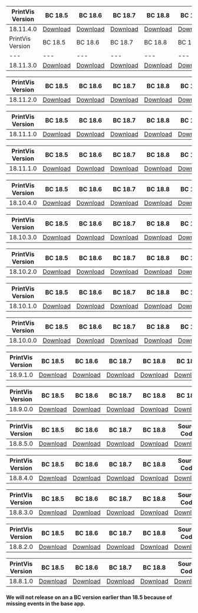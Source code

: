 |PrintVis Version|BC 18.5 | BC 18.6 | BC 18.7 | BC 18.8 | BC 18.9 | BC 18.10 | BC 18.11 | Source Code|Log|Date|
|---|---| ---| ---| ---| ---| ---|---|---|---|---|
|18.11.4.0|[Download](https://printvis.blob.core.windows.net/releases/pv365bc-18/18.11/4/18.5%20RuntimePackages.zip)| [Download](https://printvis.blob.core.windows.net/releases/pv365bc-18/18.11/4/18.6%20RuntimePackages.zip)| [Download](https://printvis.blob.core.windows.net/releases/pv365bc-18/18.11/4/18.7%20RuntimePackages.zip)| [Download](https://printvis.blob.core.windows.net/releases/pv365bc-18/18.11/4/18.8%20RuntimePackages.zip)| [Download](https://printvis.blob.core.windows.net/releases/pv365bc-18/18.11/4/18.9%20RuntimePackages.zip)| [Download](https://printvis.blob.core.windows.net/releases/pv365bc-18/18.11/4/18.10%20RuntimePackages.zip)|[Download](https://printvis.blob.core.windows.net/releases/pv365bc-18/18.11/4/18.11%20RuntimePackages.zip)|[Download](https://printvispartner.com/sourcecode/)|[Download](https://printvis.blob.core.windows.net/releases/pv365bc-18/18.11/4/18.10.4.0%20release%20log.csv)|31/03/2022|
|PrintVis Version|BC 18.5 | BC 18.6 | BC 18.7 | BC 18.8 | BC 18.9 | BC 18.10 | BC 18.11 | Source Code|Log|Date|
|---|---| ---| ---| ---| ---| ---|---|---|---|---|
|18.11.3.0|[Download](https://printvis.blob.core.windows.net/releases/pv365bc-18/18.11/3/18.5%20RuntimePackages.zip)| [Download](https://printvis.blob.core.windows.net/releases/pv365bc-18/18.11/3/18.6%20RuntimePackages.zip)| [Download](https://printvis.blob.core.windows.net/releases/pv365bc-18/18.11/3/18.7%20RuntimePackages.zip)| [Download](https://printvis.blob.core.windows.net/releases/pv365bc-18/18.11/3/18.8%20RuntimePackages.zip)| [Download](https://printvis.blob.core.windows.net/releases/pv365bc-18/18.11/3/18.9%20RuntimePackages.zip)| [Download](https://printvis.blob.core.windows.net/releases/pv365bc-18/18.11/3/18.10%20RuntimePackages.zip)|[Download](https://printvis.blob.core.windows.net/releases/pv365bc-18/18.11/3/18.11%20RuntimePackages.zip)|[Download](https://printvispartner.com/sourcecode/)|[Download](https://printvis.blob.core.windows.net/releases/pv365bc-18/18.11/3/18.10.4.0%20release%20log.csv)|24/03/2022|

|PrintVis Version|BC 18.5 | BC 18.6 | BC 18.7 | BC 18.8 | BC 18.9 | BC 18.10 | BC 18.11 | Source Code|Log|Date|
|---|---| ---| ---| ---| ---| ---|---|---|---|---|
|18.11.2.0|[Download](https://printvis.blob.core.windows.net/releases/pv365bc-18/18.11/2/18.5%20RuntimePackages.zip)| [Download](https://printvis.blob.core.windows.net/releases/pv365bc-18/18.11/2/18.6%20RuntimePackages.zip)| [Download](https://printvis.blob.core.windows.net/releases/pv365bc-18/18.11/2/18.7%20RuntimePackages.zip)| [Download](https://printvis.blob.core.windows.net/releases/pv365bc-18/18.11/2/18.8%20RuntimePackages.zip)| [Download](https://printvis.blob.core.windows.net/releases/pv365bc-18/18.11/2/18.9%20RuntimePackages.zip)| [Download](https://printvis.blob.core.windows.net/releases/pv365bc-18/18.11/2/18.10%20RuntimePackages.zip)|[Download](https://printvis.blob.core.windows.net/releases/pv365bc-18/18.11/2/18.11%20RuntimePackages.zip)|[Download](https://printvispartner.com/sourcecode/)|[Download](https://printvis.blob.core.windows.net/releases/pv365bc-18/18.11/2/18.10.4.0%20release%20log.csv)|18/03/2022|

|PrintVis Version|BC 18.5 | BC 18.6 | BC 18.7 | BC 18.8 | BC 18.9 | BC 18.10 | BC 18.11 | Source Code|Log|Date|
|---|---| ---| ---| ---| ---| ---|---|---|---|---|
|18.11.1.0|[Download](https://printvis.blob.core.windows.net/releases/pv365bc-18.11/1/18.5%20RuntimePackages.zip)| [Download](https://printvis.blob.core.windows.net/releases/pv365bc-18.11/1/18.6%20RuntimePackages.zip)| [Download](https://printvis.blob.core.windows.net/releases/pv365bc-18.11/1/18.7%20RuntimePackages.zip)| [Download](https://printvis.blob.core.windows.net/releases/pv365bc-18.11/1/18.8%20RuntimePackages.zip)| [Download](https://printvis.blob.core.windows.net/releases/pv365bc-18.11/1/18.9%20RuntimePackages.zip)| [Download](https://printvis.blob.core.windows.net/releases/pv365bc-18.11/1/18.10%20RuntimePackages.zip)|[Download](https://printvis.blob.core.windows.net/releases/pv365bc-18.11/1/18.11%20RuntimePackages.zip)|[Download](https://printvispartner.com/sourcecode/)|[Download](https://printvis.blob.core.windows.net/releases/pv365bc-18.11/1/18.10.4.0%20release%20log.csv)|03/03/2022|

|PrintVis Version|BC 18.5 | BC 18.6 | BC 18.7 | BC 18.8 | BC 18.9 | BC 18.10 | BC 18.11 | Source Code|Log|Date|
|---|---| ---| ---| ---| ---| ---|---|---|---|---|
|18.11.1.0|[Download](https://printvis.blob.core.windows.net/releases/pv365bc-18.11/1/18.5%20RuntimePackages.zip)| [Download](https://printvis.blob.core.windows.net/releases/pv365bc-18.11/1/18.6%20RuntimePackages.zip)| [Download](https://printvis.blob.core.windows.net/releases/pv365bc-18.11/1/18.7%20RuntimePackages.zip)| [Download](https://printvis.blob.core.windows.net/releases/pv365bc-18.11/1/18.8%20RuntimePackages.zip)| [Download](https://printvis.blob.core.windows.net/releases/pv365bc-18.11/1/18.9%20RuntimePackages.zip)| [Download](https://printvis.blob.core.windows.net/releases/pv365bc-18.11/1/18.10%20RuntimePackages.zip)|[Download](https://printvis.blob.core.windows.net/releases/pv365bc-18.11/1/18.11%20RuntimePackages.zip)|[Download](https://printvispartner.com/sourcecode/)|[Download](https://printvis.blob.core.windows.net/releases/pv365bc-18.11/1/18.10.4.0%20release%20log.csv)|03/03/2022|

|PrintVis Version|BC 18.5 | BC 18.6 | BC 18.7 | BC 18.8 | BC 18.9 | BC 18.10 |Source Code|Log|Date|
|---|---| ---| ---| ---| ---|---|---|---|---|
|18.10.4.0|[Download](https://printvis.blob.core.windows.net/releases/pv365bc-18/18.10/4/18.5%20RuntimePackages.zip)| [Download](https://printvis.blob.core.windows.net/releases/pv365bc-18/18.10/4/18.6%20RuntimePackages.zip)| [Download](https://printvis.blob.core.windows.net/releases/pv365bc-18/18.10/4/18.7%20RuntimePackages.zip)| [Download](https://printvis.blob.core.windows.net/releases/pv365bc-18/18.10/4/18.8%20RuntimePackages.zip)| [Download](https://printvis.blob.core.windows.net/releases/pv365bc-18/18.10/4/18.9%20RuntimePackages.zip)| [Download](https://printvis.blob.core.windows.net/releases/pv365bc-18/18.10/4/18.10%20RuntimePackages.zip)|[Download](https://printvispartner.com/sourcecode/)|[Download](https://printvis.blob.core.windows.net/releases/pv365bc-18/18.10/4/18.10.4.0%20release%20log.csv)|03/03/2022|

|PrintVis Version|BC 18.5 | BC 18.6 | BC 18.7 | BC 18.8 | BC 18.9 | BC 18.10 |Source Code|Log|Date|
|---|---| ---| ---| ---| ---|---|---|---|---|
|18.10.3.0|[Download](https://printvis.blob.core.windows.net/releases/pv365bc-18/18.10/3/18.5%20RuntimePackages.zip)| [Download](https://printvis.blob.core.windows.net/releases/pv365bc-18/18.10/3/18.6%20RuntimePackages.zip)| [Download](https://printvis.blob.core.windows.net/releases/pv365bc-18/18.10/3/18.7%20RuntimePackages.zip)| [Download](https://printvis.blob.core.windows.net/releases/pv365bc-18/18.10/3/18.8%20RuntimePackages.zip)| [Download](https://printvis.blob.core.windows.net/releases/pv365bc-18/18.10/3/18.9%20RuntimePackages.zip)| [Download](https://printvis.blob.core.windows.net/releases/pv365bc-18/18.10/3/18.10%20RuntimePackages.zip)|[Download](https://printvispartner.com/sourcecode/)|[Download](https://printvis.blob.core.windows.net/releases/pv365bc-18/18.10/3/18.10.3.0%20release%20log.csv)|28/02/2022|

|PrintVis Version|BC 18.5 | BC 18.6 | BC 18.7 | BC 18.8 | BC 18.9 | BC 18.10 |Source Code|Log|Date|
|---|---| ---| ---| ---| ---|---|---|---|---|
|18.10.2.0|[Download](https://printvis.blob.core.windows.net/releases/pv365bc-18/18.10/2/18.5%20RuntimePackages.zip)| [Download](https://printvis.blob.core.windows.net/releases/pv365bc-18/18.10/2/18.6%20RuntimePackages.zip)| [Download](https://printvis.blob.core.windows.net/releases/pv365bc-18/18.10/2/18.7%20RuntimePackages.zip)| [Download](https://printvis.blob.core.windows.net/releases/pv365bc-18/18.10/2/18.8%20RuntimePackages.zip)| [Download](https://printvis.blob.core.windows.net/releases/pv365bc-18/18.10/2/18.9%20RuntimePackages.zip)| [Download](https://printvis.blob.core.windows.net/releases/pv365bc-18/18.10/2/18.10%20RuntimePackages.zip)|[Download](https://printvispartner.com/sourcecode/)|[Download](https://printvis.blob.core.windows.net/releases/pv365bc-18/18.10/2/18.10.2.0%20release%20log.csv)|23/02/2022|

|PrintVis Version|BC 18.5 | BC 18.6 | BC 18.7 | BC 18.8 | BC 18.9 | BC 18.10 |Source Code|Log|Date|
|---|---| ---| ---| ---| ---|---|---|---|---|
|18.10.1.0|[Download](https://printvis.blob.core.windows.net/releases/pv365bc-18/18.10/1/18.5%20RuntimePackages.zip)| [Download](https://printvis.blob.core.windows.net/releases/pv365bc-18/18.10/1/18.6%20RuntimePackages.zip)| [Download](https://printvis.blob.core.windows.net/releases/pv365bc-18/18.10/1/18.7%20RuntimePackages.zip)| [Download](https://printvis.blob.core.windows.net/releases/pv365bc-18/18.10/1/18.8%20RuntimePackages.zip)| [Download](https://printvis.blob.core.windows.net/releases/pv365bc-18/18.10/1/18.9%20RuntimePackages.zip)| [Download](https://printvis.blob.core.windows.net/releases/pv365bc-18/18.10/1/18.10%20RuntimePackages.zip)|[Download](https://printvispartner.com/sourcecode/)|[Download](https://printvis.blob.core.windows.net/releases/pv365bc-18/18.10/1/18.10.1.0%20release%20log.csv)|16/02/2022|

|PrintVis Version|BC 18.5 | BC 18.6 | BC 18.7 | BC 18.8 | BC 18.9 | BC 18.10 |Source Code|Log|Date|
|---|---| ---| ---| ---| ---|---|---|---|---|
|18.10.0.0|[Download](https://printvis.blob.core.windows.net/releases/pv365bc-18/18.10/0/18.5%20RuntimePackages.zip)| [Download](https://printvis.blob.core.windows.net/releases/pv365bc-18/18.10/0/18.6%20RuntimePackages.zip)| [Download](https://printvis.blob.core.windows.net/releases/pv365bc-18/18.10/0/18.7%20RuntimePackages.zip)| [Download](https://printvis.blob.core.windows.net/releases/pv365bc-18/18.10/0/18.8%20RuntimePackages.zip)| [Download](https://printvis.blob.core.windows.net/releases/pv365bc-18/18.10/0/18.9%20RuntimePackages.zip)| [Download](https://printvis.blob.core.windows.net/releases/pv365bc-18/18.10/0/18.10%20RuntimePackages.zip)|[Download](https://printvispartner.com/sourcecode/)|[Download](https://printvis.blob.core.windows.net/releases/pv365bc-18/18.10/0/18.10.0.0%20release%20log.csv)|03/02/2022|

|PrintVis Version|BC 18.5 | BC 18.6 | BC 18.7 | BC 18.8 | BC 18.9 |Source Code|Log|Date|
|---|---| ---| ---| ---| ---|---|---|---|
|18.9.1.0|[Download](https://printvis.blob.core.windows.net/releases/pv365bc-18/18.9/1/18.5%20RuntimePackages.zip)| [Download](https://printvis.blob.core.windows.net/releases/pv365bc-18/18.9/1/18.6%20RuntimePackages.zip)| [Download](https://printvis.blob.core.windows.net/releases/pv365bc-18/18.9/1/18.7%20RuntimePackages.zip)| [Download](https://printvis.blob.core.windows.net/releases/pv365bc-18/18.9/1/18.8%20RuntimePackages.zip)| [Download](https://printvis.blob.core.windows.net/releases/pv365bc-18/18.9/1/18.9%20RuntimePackages.zip)|[Download](https://printvispartner.com/sourcecode/)|[Download](https://printvis.blob.core.windows.net/releases/pv365bc-18/18.9/1/18.9.1.0%20release%20log.csv)|03/02/2022|

|PrintVis Version|BC 18.5 | BC 18.6 | BC 18.7 | BC 18.8 | BC 18.9 |Source Code|Log|Date|
|---|---| ---| ---| ---| ---|---|---|---|
|18.9.0.0|[Download](https://printvis.blob.core.windows.net/releases/pv365bc-18/18.9/0/18.5%20RuntimePackages.zip)| [Download](https://printvis.blob.core.windows.net/releases/pv365bc-18/18.9/0/18.6%20RuntimePackages.zip)| [Download](https://printvis.blob.core.windows.net/releases/pv365bc-18/18.9/0/18.7%20RuntimePackages.zip)| [Download](https://printvis.blob.core.windows.net/releases/pv365bc-18/18.9/0/18.8%20RuntimePackages.zip)| [Download](https://printvis.blob.core.windows.net/releases/pv365bc-18/18.9/0/18.9%20RuntimePackages.zip)|[Download](https://printvispartner.com/sourcecode/)|[Download](https://printvis.blob.core.windows.net/releases/pv365bc-18/18.9/0/18.9.0.0%20release%20log.csv)|25/01/2022|

|PrintVis Version|BC 18.5 | BC 18.6 | BC 18.7 | BC 18.8 |Source Code|Log|Date|
|---|---| ---| ---| ---|---|---|---|
|18.8.5.0|[Download](https://printvis.blob.core.windows.net/releases/pv365bc-18/18.8/5/18.5%20RuntimePackages.zip)| [Download](https://printvis.blob.core.windows.net/releases/pv365bc-18/18.8/5/18.6%20RuntimePackages.zip)| [Download](https://printvis.blob.core.windows.net/releases/pv365bc-18/18.8/5/18.7%20RuntimePackages.zip)| [Download](https://printvis.blob.core.windows.net/releases/pv365bc-18/18.8/5/18.8%20RuntimePackages.zip)|[Download](https://printvispartner.com/sourcecode/)|[Download](https://printvis.blob.core.windows.net/releases/pv365bc-18/18.8/5/18.8.5.0%20release%20log.csv)|18/01/2022|

|PrintVis Version|BC 18.5 | BC 18.6 | BC 18.7 | BC 18.8 |Source Code|Log|Date|
|---|---| ---| ---| ---|---|---|---|
|18.8.4.0|[Download](https://printvis.blob.core.windows.net/releases/pv365bc-18/18.8/4/18.5%20RuntimePackages.zip)| [Download](https://printvis.blob.core.windows.net/releases/pv365bc-18/18.8/4/18.6%20RuntimePackages.zip)| [Download](https://printvis.blob.core.windows.net/releases/pv365bc-18/18.8/4/18.7%20RuntimePackages.zip)| [Download](https://printvis.blob.core.windows.net/releases/pv365bc-18/18.8/4/18.8%20RuntimePackages.zip)|[Download](https://printvispartner.com/sourcecode/)|[Download](https://printvis.blob.core.windows.net/releases/pv365bc-18/18.8/4/18.8.4.0%20release%20log.csv)|18/01/2022|

|PrintVis Version|BC 18.5 | BC 18.6 | BC 18.7 | BC 18.8 |Source Code|Date|
|---|---| ---| ---| ---|---|---|
|18.8.3.0|[Download](https://printvis.blob.core.windows.net/releases/pv365bc-18/18.8/3/18.5%20RuntimePackages.zip)| [Download](https://printvis.blob.core.windows.net/releases/pv365bc-18/18.8/3/18.6%20RuntimePackages.zip)| [Download](https://printvis.blob.core.windows.net/releases/pv365bc-18/18.8/3/18.7%20RuntimePackages.zip)| [Download](https://printvis.blob.core.windows.net/releases/pv365bc-18/18.8/3/18.8%20RuntimePackages.zip)|[Download](https://printvispartner.com/sourcecode/)|12/01/2022|

|PrintVis Version|BC 18.5 | BC 18.6 | BC 18.7 | BC 18.8 |Source Code|Date|
|---|---| ---| ---| ---|---|---|
|18.8.2.0|[Download](https://printvis.blob.core.windows.net/releases/pv365bc-18/18.8/2/18.5%20RuntimePackages.zip)| [Download](https://printvis.blob.core.windows.net/releases/pv365bc-18/18.8/2/18.6%20RuntimePackages.zip)| [Download](https://printvis.blob.core.windows.net/releases/pv365bc-18/18.8/2/18.7%20RuntimePackages.zip)| [Download](https://printvis.blob.core.windows.net/releases/pv365bc-18/18.8/2/18.8%20RuntimePackages.zip)|[Download](https://printvispartner.com/sourcecode/)|04/01/2022|

|PrintVis Version|BC 18.5 | BC 18.6 | BC 18.7 | BC 18.8 |Source Code|Date|
|---|---| ---| ---| ---|---|---|
|18.8.1.0|[Download](https://printvis.blob.core.windows.net/releases/pv365bc-18/18.8/1/18.5%20RuntimePackages.zip)| [Download](https://printvis.blob.core.windows.net/releases/pv365bc-18/18.8/1/18.6%20RuntimePackages.zip)| [Download](https://printvis.blob.core.windows.net/releases/pv365bc-18/18.8/1/18.7%20RuntimePackages.zip)| [Download](https://printvis.blob.core.windows.net/releases/pv365bc-18/18.8/1/18.8%20RuntimePackages.zip)|[Download](https://printvispartner.com/sourcecode/)|17/12/2021|

#### We will not release on an a BC version earlier than 18.5 because of missing events in the base app.
